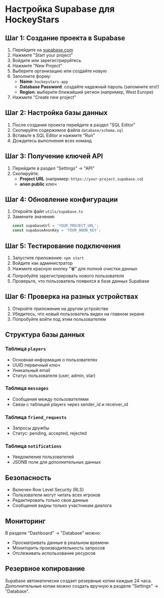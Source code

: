 # Настройка Supabase для HockeyStars

## Шаг 1: Создание проекта в Supabase

1. Перейдите на [supabase.com](https://supabase.com)
2. Нажмите "Start your project"
3. Войдите или зарегистрируйтесь
4. Нажмите "New Project"
5. Выберите организацию или создайте новую
6. Заполните форму:
   - **Name**: `hockeystars-app`
   - **Database Password**: создайте надежный пароль (запомните его!)
   - **Region**: выберите ближайший регион (например, West Europe)
7. Нажмите "Create new project"

## Шаг 2: Настройка базы данных

1. После создания проекта перейдите в раздел "SQL Editor"
2. Скопируйте содержимое файла `database/schema.sql`
3. Вставьте в SQL Editor и нажмите "Run"
4. Дождитесь выполнения всех команд

## Шаг 3: Получение ключей API

1. Перейдите в раздел "Settings" → "API"
2. Скопируйте:
   - **Project URL** (например: `https://your-project.supabase.co`)
   - **anon public** ключ

## Шаг 4: Обновление конфигурации

1. Откройте файл `utils/supabase.ts`
2. Замените значения:
   ```typescript
   const supabaseUrl = 'YOUR_PROJECT_URL';
   const supabaseAnonKey = 'YOUR_ANON_KEY';
   ```

## Шаг 5: Тестирование подключения

1. Запустите приложение: `npm start`
2. Войдите как администратор
3. Нажмите красную кнопку "🗑️" для полной очистки данных
4. Попробуйте зарегистрировать нового пользователя
5. Проверьте, что пользователь появился в базе данных Supabase

## Шаг 6: Проверка на разных устройствах

1. Откройте приложение на другом устройстве
2. Убедитесь, что новый пользователь виден на главном экране
3. Попробуйте войти под этим пользователем

## Структура базы данных

### Таблица `players`
- Основная информация о пользователях
- UUID первичный ключ
- Уникальный email
- Статус пользователя (user, admin, star)

### Таблица `messages`
- Сообщения между пользователями
- Связи с таблицей players через sender_id и receiver_id

### Таблица `friend_requests`
- Запросы дружбы
- Статус: pending, accepted, rejected

### Таблица `notifications`
- Уведомления пользователей
- JSONB поле для дополнительных данных

## Безопасность

- Включен Row Level Security (RLS)
- Пользователи могут читать всех игроков
- Редактировать только свои данные
- Сообщения видны только участникам диалога

## Мониторинг

В разделе "Dashboard" → "Database" можно:
- Просматривать данные в реальном времени
- Мониторить производительность запросов
- Отслеживать использование ресурсов

## Резервное копирование

Supabase автоматически создает резервные копии каждые 24 часа.
Дополнительные копии можно создать вручную в разделе "Settings" → "Database". 